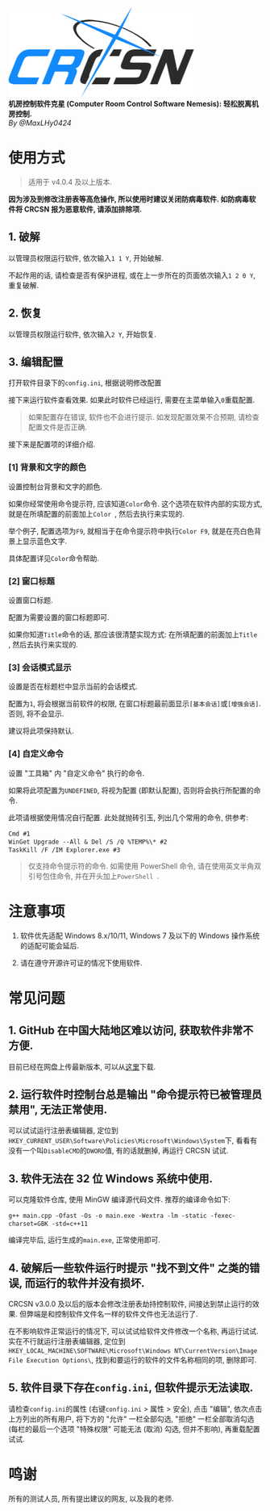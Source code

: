 ![logo](logo.png)\
**机房控制软件克星 (Computer Room Control Software Nemesis): 轻松脱离机房控制.**\
*By @MaxLHy0424*

# 使用方式

> 适用于 v4.0.4 及以上版本.

**因为涉及到修改注册表等高危操作, 所以使用时建议关闭防病毒软件. 如防病毒软件将 CRCSN 报为恶意软件, 请添加排除项.**

## 1. 破解

以管理员权限运行软件, 依次输入`1 1 Y`, 开始破解.

不起作用的话, 请检查是否有保护进程, 或在上一步所在的页面依次输入`1 2 0 Y`, 重复破解.

## 2. 恢复

以管理员权限运行软件, 依次输入`2 Y`, 开始恢复.

## 3. 编辑配置

打开软件目录下的`config.ini`, 根据说明修改配置 

接下来运行软件查看效果. 如果此时软件已经运行, 需要在主菜单输入`0`重载配置.

> 如果配置存在错误, 软件也不会进行提示. 如发现配置效果不合预期, 请检查配置文件是否正确.

接下来是配置项的详细介绍.

### [1] 背景和文字的颜色

设置控制台背景和文字的颜色.

如果你经常使用命令提示符, 应该知道`Color`命令. 这个选项在软件内部的实现方式, 就是在所填配置的前面加上`Color `, 然后去执行来实现的.

举个例子, 配置选项为`F9`, 就相当于在命令提示符中执行`Color F9`, 就是在亮白色背景上显示蓝色文字.

具体配置详见`Color`命令帮助.

### [2] 窗口标题

设置窗口标题.

配置为需要设置的窗口标题即可.

如果你知道`Title`命令的话, 那应该很清楚实现方式: 在所填配置的前面加上`Title `, 然后去执行来实现的.

### [3] 会话模式显示

设置是否在标题栏中显示当前的会话模式.

配置为`1`, 将会根据当前软件的权限, 在窗口标题最前面显示`[基本会话]`或`[增强会话]`. 否则, 将不会显示.

建议将此项保持默认.

### [4] 自定义命令

设置 "工具箱" 内 "自定义命令" 执行的命令.

如果将此项配置为`UNDEFINED`, 将视为配置 (即默认配置), 否则将会执行所配置的命令.

此项请根据使用情况自行配置. 此处就抛砖引玉, 列出几个常用的命令, 供参考:

````batch
Cmd #1
WinGet Upgrade --All & Del /S /Q %TEMP%\* #2
TaskKill /F /IM Explorer.exe #3
````

> 仅支持命令提示符的命令. 如需使用 PowerShell 命令, 请在使用英文半角双引号包住命令, 并在开头加上`PowerShell `.

# 注意事项

1. 软件优先适配 Windows 8.x/10/11,  Windows 7 及以下的 Windows 操作系统的适配可能会延后.

2. 请在遵守开源许可证的情况下使用软件.

# 常见问题

## 1. GitHub 在中国大陆地区难以访问, 获取软件非常不方便.

目前已经在网盘上传最新版本, 可以从[这里](https://www.123pan.com/s/HmR8jv-tZLN.html)下载.

## 2. 运行软件时控制台总是输出 "命令提示符已被管理员禁用", 无法正常使用.

可以试试运行注册表编辑器, 定位到`HKEY_CURRENT_USER\Software\Policies\Microsoft\Windows\System`下, 看看有没有一个叫`DisableCMD`的`DWORD`值, 有的话就删掉, 再运行 CRCSN 试试.

## 3. 软件无法在 32 位 Windows 系统中使用.

可以克隆软件仓库, 使用 MinGW 编译源代码文件. 推荐的编译命令如下:
````batch
g++ main.cpp -Ofast -Os -o main.exe -Wextra -lm -static -fexec-charset=GBK -std=c++11
````
编译完毕后, 运行生成的`main.exe`, 正常使用即可.

## 4. 破解后一些软件运行时提示 "找不到文件" 之类的错误, 而运行的软件并没有损坏.

CRCSN v3.0.0 及以后的版本会修改注册表劫持控制软件, 间接达到禁止运行的效果. 但弊端是和控制软件文件名一样的软件文件也无法运行了.

在不影响软件正常运行的情况下, 可以试试给软件文件修改一个名称, 再运行试试. 实在不行就运行注册表编辑器, 定位到`HKEY_LOCAL_MACHINE\SOFTWARE\Microsoft\Windows NT\CurrentVersion\Image File Execution Options\`, 找到和要运行的软件的文件名称相同的项, 删除即可.

## 5. 软件目录下存在`config.ini`, 但软件提示无法读取.

请检查`config.ini`的属性 (右键`config.ini` > 属性 > 安全), 点击 "编辑", 依次点击上方列出的所有用户, 将下方的 "允许" 一栏全部勾选, "拒绝" 一栏全部取消勾选 (每栏的最后一个选项 "特殊权限" 可能无法 (取消) 勾选, 但并不影响), 再重载配置试试.

# 鸣谢

所有的测试人员, 所有提出建议的网友, 以及我的老师.
